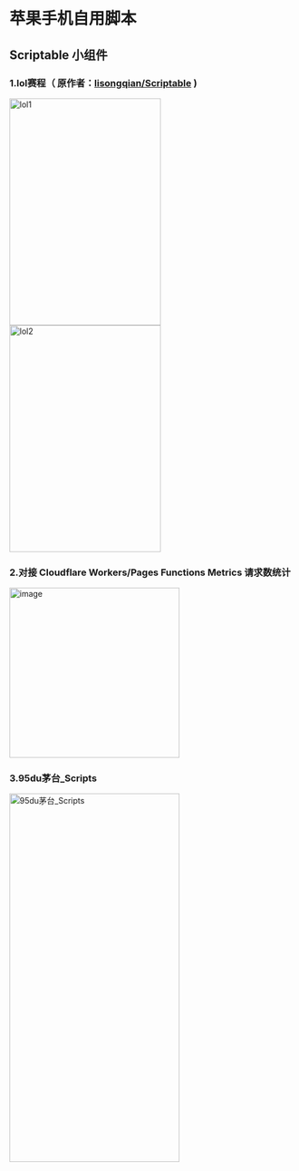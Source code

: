 # 苹果手机自用脚本
## Scriptable 小组件
### 1.lol赛程（ 原作者：[lisongqian/Scriptable](https://github.com/lisongqian/Scriptable) )

<img width="267" height="400" alt="lol1" src="https://github.com/user-attachments/assets/d6d122f9-e553-4ae3-aa95-de23dd99161d" />
<img width="267" height="400" alt="lol2" src="https://github.com/user-attachments/assets/90299ce4-75a4-4d32-99fd-b7704ab40a12" />

### 2.对接 Cloudflare Workers/Pages Functions Metrics 请求数统计 

<img width="300" height="300" alt="image" src="https://github.com/user-attachments/assets/eb19c3d0-2219-4216-aa36-a91c8a82b57b" />

### 3.95du茅台_Scripts

<img width="300" height="650" alt="95du茅台_Scripts" src="https://github.com/user-attachments/assets/4587b9a0-6551-438a-8bbe-b8c9ea83c2b4" />
